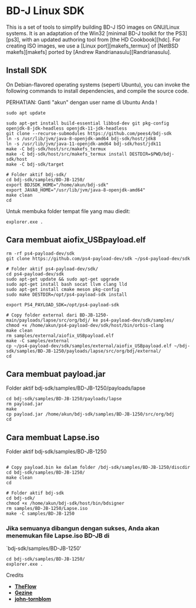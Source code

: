 # BD-J Linux SDK
This is a set of tools to simplify building BD-J ISO images on GNU/Linux systems.
It is an adaptation of the Win32 [minimal BD-J toolkit for the PS3][ps3],
with an updated authoring tool from [the HD Cookbook][hdc]. For creating ISO
images, we use a [Linux port][makefs_termux] of [NetBSD makefs][makefs] ported
by [Andrew Randrianasulu][Randrianasulu].

## Install SDK
On Debian-flavored operating systems (seperti Ubuntu), you can invoke the following commands to
install dependencies, and compile the source code.

PERHATIAN: Ganti "akun" dengan user name di Ubuntu Anda !

```console
sudo apt update

sudo apt-get install build-essential libbsd-dev git pkg-config openjdk-8-jdk-headless openjdk-11-jdk-headless
git clone --recurse-submodules https://github.com/pees4/bdj-sdk
ln -s /usr/lib/jvm/java-8-openjdk-amd64 bdj-sdk/host/jdk8
ln -s /usr/lib/jvm/java-11-openjdk-amd64 bdj-sdk/host/jdk11
make -C bdj-sdk/host/src/makefs_termux
make -C bdj-sdk/host/src/makefs_termux install DESTDIR=$PWD/bdj-sdk/host
make -C bdj-sdk/target

# Folder aktif bdj-sdk/
cd bdj-sdk/samples/BD-JB-1250/
export BDJSDK_HOME="/home/akun/bdj-sdk"
export JAVA8_HOME="/usr/lib/jvm/java-8-openjdk-amd64"
make clean
cd

```

Untuk membuka folder tempat file yang mau diedit:
```console
explorer.exe .

```

## Cara membuat aiofix_USBpayload.elf
```console
rm -rf ps4-payload-dev/sdk
git clone https://github.com/ps4-payload-dev/sdk ~/ps4-payload-dev/sdk

# Folder aktif ps4-payload-dev/sdk/
cd ps4-payload-dev/sdk
sudo apt-get update && sudo apt-get upgrade
sudo apt-get install bash socat llvm clang lld
sudo apt-get install cmake meson pkg-config
sudo make DESTDIR=/opt/ps4-payload-sdk install

export PS4_PAYLOAD_SDK=/opt/ps4-payload-sdk

# Copy folder external dari BD-JB-1250-main/payloads/lapse/src/org/bdj/ ke ps4-payload-dev/sdk/samples/
chmod +x /home/akun/ps4-payload-dev/sdk/host/bin/orbis-clang
make clean
rm samples/external/aiofix_USBpayload.elf
make -C samples/external
cp ~/ps4-payload-dev/sdk/samples/external/aiofix_USBpayload.elf ~/bdj-sdk/samples/BD-JB-1250/payloads/lapse/src/org/bdj/external/
cd

```

## Cara membuat payload.jar
Folder aktif bdj-sdk/samples/BD-JB-1250/payloads/lapse
```console
cd bdj-sdk/samples/BD-JB-1250/payloads/lapse
rm payload.jar
make
cp payload.jar /home/akun/bdj-sdk/samples/BD-JB-1250/src/org/bdj
cd

```

## Cara membuat Lapse.iso
Folder aktif bdj-sdk/samples/BD-JB-1250
```console

# Copy payload.bin ke dalam folder /bdj-sdk/samples/BD-JB-1250/discdir
cd bdj-sdk/samples/BD-JB-1250/
make clean
cd

# Folder aktif bdj-sdk
cd bdj-sdk/
chmod +x /home/akun/bdj-sdk/host/bin/bdsigner
rm samples/BD-JB-1250/Lapse.iso
make -C samples/BD-JB-1250

```
### Jika semuanya dibangun dengan sukses, Anda akan menemukan file Lapse.iso BD-JB di
`bdj-sdk/samples/BD-JB-1250'
```console
cd bdj-sdk/samples/BD-JB-1250/
explorer.exe .

```

Credits

* **[TheFlow](https://github.com/theofficialflow)**
* **[Gezine](https://github.com/Gezine)** 
* **[john-tornblom](https://github.com/john-tornblom)**